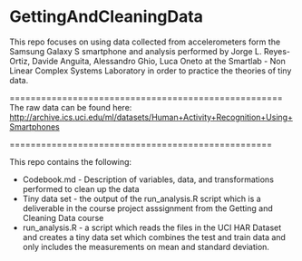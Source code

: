 GettingAndCleaningData
======================

This repo focuses on using data collected from accelerometers form the Samsung Galaxy S smartphone and analysis performed by Jorge L. Reyes-Ortiz, Davide Anguita, Alessandro Ghio, Luca Oneto at the Smartlab - Non Linear Complex Systems Laboratory in order to practice the theories of tiny data. 

====================================================
The raw data can be found here: http://archive.ics.uci.edu/ml/datasets/Human+Activity+Recognition+Using+Smartphones 

==================================================

This repo contains the following:

- Codebook.md - Description of variables, data, and transformations performed to clean up the data
- Tiny data set - the output of the run_analysis.R script which is a deliverable in the course project  asssignment from the Getting and Cleaning Data course
- run_analysis.R - a script which reads the files in the UCI HAR Dataset and creates a tiny data set which combines the test and train data and only includes the measurements on mean and standard deviation.